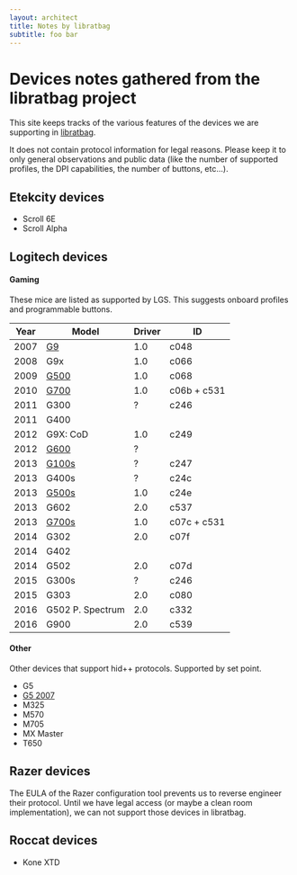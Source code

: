 ```yaml
---
layout: architect
title: Notes by libratbag
subtitle: foo bar
---
```


# Devices notes gathered from the libratbag project

This site keeps tracks of the various features of the devices we are supporting
in [libratbag](https://github.com/libratbag/libratbag).

It does not contain protocol information for legal reasons.
Please keep it to only general observations and public data (like the number of
supported profiles, the DPI capabilities, the number of buttons, etc...).

## Etekcity devices
- Scroll 6E
- Scroll Alpha

## Logitech devices

#### Gaming
These mice are listed as supported by LGS. This suggests onboard profiles and programmable buttons.

| Year | Model               | Driver | ID   |
| ---- | ------------------- | ------ | ---- |
| 2007 | [G9](G9.html)       | 1.0    | c048 |
| 2008 | G9x                 | 1.0    | c066 |
| 2009 | [G500](G500.html)   | 1.0    | c068 |
| 2010 | [G700](G700.html)   | 1.0    | c06b + c531 |
| 2011 | G300                | ?      | c246 |
| 2011 | G400                |        |      |
| 2012 | G9X: CoD            | 1.0    | c249 |
| 2012 | [G600](G600.html)   | ?      |      |
| 2013 | [G100s](G100s.html) | ?      | c247 |
| 2013 | G400s               | ?      | c24c |
| 2013 | [G500s](G500s.html) | 1.0    | c24e |
| 2013 | G602                | 2.0    | c537 |
| 2013 | [G700s](G700s.html) | 1.0    | c07c + c531 |
| 2014 | G302                | 2.0    | c07f |
| 2014 | G402                |        |      |
| 2014 | G502                | 2.0    | c07d |
| 2015 | G300s               | ?      | c246 |
| 2015 | G303                | 2.0    | c080 |
| 2016 | G502 P. Spectrum    | 2.0    | c332 |
| 2016 | G900                | 2.0    | c539 |

#### Other
Other devices that support hid++ protocols. Supported by set point.

- G5
- [G5 2007](G5-2007.html)
- M325
- M570
- M705
- MX Master
- T650

## Razer devices
The EULA of the Razer configuration tool prevents us to reverse engineer their
protocol. Until we have legal access (or maybe a clean room implementation), we
can not support those devices in libratbag.

## Roccat devices
- Kone XTD
